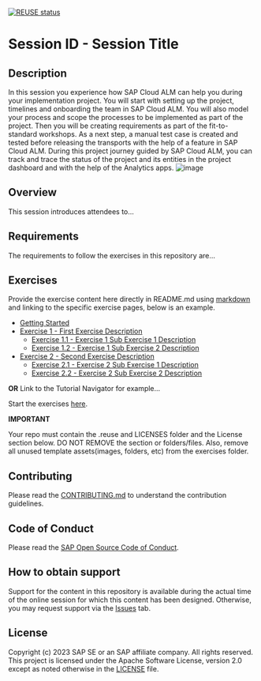[![REUSE status](https://api.reuse.software/badge/github.com/SAP-samples/teched2023-DT165)](https://api.reuse.software/info/github.com/SAP-samples/teched2023-DT165)

# Session ID - Session Title

## Description

In this session you experience how SAP Cloud ALM can help you during your implementation project.
You will start with setting up the project, timelines and onboarding the team in SAP Cloud ALM. You will also model your process and scope the processes to be implemented as part of the project. Then you will be creating requirements as part of the fit-to-standard workshops. As a next step, a manual test case is created and tested before releasing the transports with the help of a feature in SAP Cloud ALM.
During this project journey guided by SAP Cloud ALM, you can track and trace the status of the project and its entities in the project dashboard and with the help of the Analytics apps.
![image](https://github.com/SAP-samples/teched2023-DT165/assets/73659453/62b0f648-011f-4aa3-bd37-5cdd0bd0970c)


## Overview

This session introduces attendees to...

## Requirements

The requirements to follow the exercises in this repository are...

## Exercises

Provide the exercise content here directly in README.md using [markdown](https://guides.github.com/features/mastering-markdown/) and linking to the specific exercise pages, below is an example.

- [Getting Started](exercises/ex0/)
- [Exercise 1 - First Exercise Description](exercises/ex1/)
    - [Exercise 1.1 - Exercise 1 Sub Exercise 1 Description](exercises/ex1#exercise-11-sub-exercise-1-description)
    - [Exercise 1.2 - Exercise 1 Sub Exercise 2 Description](exercises/ex1#exercise-12-sub-exercise-2-description)
- [Exercise 2 - Second Exercise Description](exercises/ex2/)
    - [Exercise 2.1 - Exercise 2 Sub Exercise 1 Description](exercises/ex2#exercise-21-sub-exercise-1-description)
    - [Exercise 2.2 - Exercise 2 Sub Exercise 2 Description](exercises/ex2#exercise-22-sub-exercise-2-description)

  
**OR** Link to the Tutorial Navigator for example...

Start the exercises [here](https://developers.sap.com/tutorials/abap-environment-trial-onboarding.html).

**IMPORTANT**

Your repo must contain the .reuse and LICENSES folder and the License section below. DO NOT REMOVE the section or folders/files. Also, remove all unused template assets(images, folders, etc) from the exercises folder. 

## Contributing
Please read the [CONTRIBUTING.md](./CONTRIBUTING.md) to understand the contribution guidelines.

## Code of Conduct
Please read the [SAP Open Source Code of Conduct](https://github.com/SAP-samples/.github/blob/main/CODE_OF_CONDUCT.md).

## How to obtain support

Support for the content in this repository is available during the actual time of the online session for which this content has been designed. Otherwise, you may request support via the [Issues](../../issues) tab.

## License
Copyright (c) 2023 SAP SE or an SAP affiliate company. All rights reserved. This project is licensed under the Apache Software License, version 2.0 except as noted otherwise in the [LICENSE](LICENSES/Apache-2.0.txt) file.
